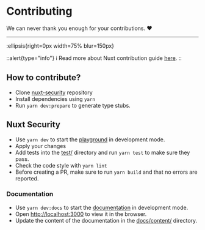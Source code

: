 # Contributing

We can never thank you enough for your contributions. ❤️

---

:ellipsis{right=0px width=75% blur=150px}

::alert{type="info"}
ℹ Read more about Nuxt contribution guide [here](https://nuxt.com/docs/community/contribution).
::

## How to contribute?

- Clone [nuxt-security](https://github.com/Baroshem/nuxt-security) repository
- Install dependencies using `yarn`
- Run `yarn dev:prepare` to generate type stubs.

## Nuxt Security

- Use `yarn dev` to start the [playground](https://github.com/Baroshem/nuxt-security/tree/main/playground) in development mode.
- Apply your changes
- Add tests into the [test/](https://github.com/Baroshem/nuxt-security/tree/main/test) directory and run `yarn test` to make sure they pass.
- Check the code style with `yarn lint`
- Before creating a PR, make sure to run `yarn build` and that no errors are reported.

### Documentation

- Use `yarn dev:docs` to start the [documentation](https://github.com/Baroshem/nuxt-security/tree/main/docs) in development mode.
- Open [http://localhost:3000](http://localhost:3000) to view it in the browser.
- Update the content of the documentation in the [docs/content/](https://github.com/Baroshem/nuxt-security/tree/main/docs/content) directory.
